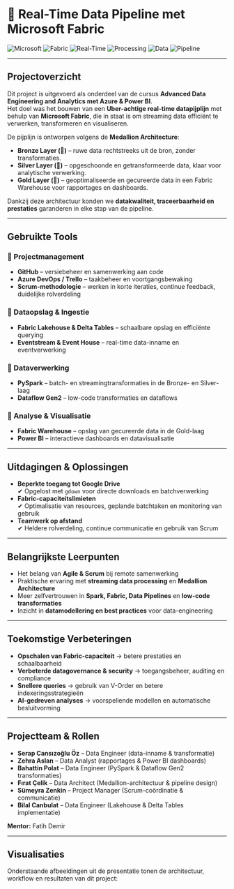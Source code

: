 # 🚖 Real-Time Data Pipeline met Microsoft Fabric

![Microsoft](https://img.shields.io/badge/MICROSOFT-333333?style=for-the-badge&logo=microsoft)
![Fabric](https://img.shields.io/badge/FABRIC-0078D4?style=for-the-badge&logo=microsoftfabric)
![Real-Time](https://img.shields.io/badge/REAL--TIME-DC143C?style=for-the-badge&logo=clockify)
![Processing](https://img.shields.io/badge/PROCESSING-FF8C00?style=for-the-badge)
![Data](https://img.shields.io/badge/DATA-444444?style=for-the-badge&logo=dataspell)
![Pipeline](https://img.shields.io/badge/PIPELINE-8BC34A?style=for-the-badge)

---

## Projectoverzicht

Dit project is uitgevoerd als onderdeel van de cursus **Advanced Data Engineering and Analytics met Azure & Power BI**.  
Het doel was het bouwen van een **Uber-achtige real-time datapijplijn** met behulp van **Microsoft Fabric**, die in staat is om streaming data efficiënt te verwerken, transformeren en visualiseren.

De pijplijn is ontworpen volgens de **Medallion Architecture**:
- **Bronze Layer (🥉)** – ruwe data rechtstreeks uit de bron, zonder transformaties.  
- **Silver Layer (🥈)** – opgeschoonde en getransformeerde data, klaar voor analytische verwerking.  
- **Gold Layer (🥇)** – geoptimaliseerde en gecureerde data in een Fabric Warehouse voor rapportages en dashboards.  

Dankzij deze architectuur konden we **datakwaliteit, traceerbaarheid en prestaties** garanderen in elke stap van de pipeline.

---

## Gebruikte Tools

### 🔹 Projectmanagement
- **GitHub** – versiebeheer en samenwerking aan code  
- **Azure DevOps / Trello** – taakbeheer en voortgangsbewaking  
- **Scrum-methodologie** – werken in korte iteraties, continue feedback, duidelijke rolverdeling  

### 🔹 Dataopslag & Ingestie
- **Fabric Lakehouse & Delta Tables** – schaalbare opslag en efficiënte querying  
- **Eventstream & Event House** – real-time data-inname en eventverwerking  

### 🔹 Dataverwerking
- **PySpark** – batch- en streamingtransformaties in de Bronze- en Silver-laag  
- **Dataflow Gen2** – low-code transformaties en dataflows  

### 🔹 Analyse & Visualisatie
- **Fabric Warehouse** – opslag van gecureerde data in de Gold-laag  
- **Power BI** – interactieve dashboards en datavisualisatie  

---

##  Uitdagingen & Oplossingen

- **Beperkte toegang tot Google Drive**  
  ✔ Opgelost met `gdown` voor directe downloads en batchverwerking  
- **Fabric-capaciteitslimieten**  
  ✔ Optimalisatie van resources, geplande batchtaken en monitoring van gebruik  
- **Teamwerk op afstand**  
  ✔ Heldere rolverdeling, continue communicatie en gebruik van Scrum  

---

##  Belangrijkste Leerpunten

- Het belang van **Agile & Scrum** bij remote samenwerking  
- Praktische ervaring met **streaming data processing** en **Medallion Architecture**  
- Meer zelfvertrouwen in **Spark, Fabric, Data Pipelines** en **low-code transformaties**  
- Inzicht in **datamodellering en best practices** voor data-engineering  

---

##  Toekomstige Verbeteringen

- **Opschalen van Fabric-capaciteit** → betere prestaties en schaalbaarheid  
- **Verbeterde datagovernance & security** → toegangsbeheer, auditing en compliance  
- **Snellere queries** → gebruik van V-Order en betere indexeringsstrategieën  
- **AI-gedreven analyses** → voorspellende modellen en automatische besluitvorming  

---

##  Projectteam & Rollen

- **Serap Cansızoğlu Öz** – Data Engineer (data-inname & transformatie)  
- **Zehra Aslan** – Data Analyst (rapportages & Power BI dashboards)  
- **Bahattin Polat** – Data Engineer (PySpark & Dataflow Gen2 transformaties)  
- **Fırat Çelik** – Data Architect (Medallion-architectuur & pipeline design)  
- **Sümeyra Zenkin** – Project Manager (Scrum-coördinatie & communicatie)  
- **Bilal Canbulat** – Data Engineer (Lakehouse & Delta Tables implementatie)  

**Mentor:** Fatih Demir  

---

##  Visualisaties

Onderstaande afbeeldingen uit de presentatie tonen de architectuur, workflow en resultaten van dit project:
